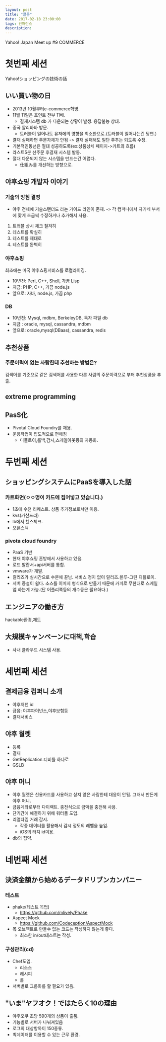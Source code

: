 ```yaml
---
layout: post
title: "콜론"
date: 2017-02-18 23:00:00
tags: 컨퍼런스
description: 
---
```


Yahoo! Japan Meet up #9 COMMERCE
# 첫번째 세션
Yahoo!ショッピングの技術の話
## いい買い物の日
- 2013년 10월부터e-commerce혁명.
- 11월 11일은 포인트 전부 11배.
	- 결재시스템 db 가 다운되는 상황이 발생. 응답불능 상태.
- 중국 알리바바 방문.
	- 트러블이 일어나도 유저에의 영향을 최소한으로.(트러블이 일어나는건 당연.)
- 결재 실패하면 주문자체가 안됨 -> 결재 실패해도 일단 주추는 되도록 수정.
- 기본적인동선은 절대 성공하도록(ex:상품상세 페이지->카트의 흐름)
- 라스트5분 선주문 후결재 시스템 발동.
- 절대 다운되지 않는 시스템을 만드는건 어렵다.
	- 仕組み를 개선하는 방향으로.

## 야후쇼핑 개발자 이야기
### 기술의 방침 결정
- 야후 전체에 기술스탠더드 라는 가이드 라인이 존재. -> 각 컴퍼니에서 자기네 부서에 맞게 조금씩 수정하거나 추가해서 사용.
1. 트러블 상시 체크 철저히
2. 테스트를 확실히
3. 테스트를 제대로
4. 테스트를 완벽히

### 야후쇼핑
최초에는 미국 야후쇼핑서비스를 로컬라이징.
- 10년전: Perl, C++, Shell, 가끔 Lisp
- 지금: PHP, C++, 가끔 node.js
- 앞으로:  자바, node.js,  가끔 php

### DB
- 10년전: Mysql, mdbm, BerkeleyDB,  독자 파일  db
- 지금 : oracle, mysql, cassandra, mdbm
- 앞으로: oracle,mysql(DBaas), cassandra, redis

## 추천상품
### 주문이력이 없는 사람한테 추천하는 방법은?
검색어를 기준으로 같은 검색어를 사용한 다른 사람의 주문이력으로 부터 추천상품을 추출.

## extreme programming
## PasS化
- Pivotal Cloud Foundry를 채용.
- 운용작업이 압도적으로 편해짐
	- 디플로이,롤백,감시,스케일아웃등의 자동화.

# 두번째 세션
## ショッピングシステムにPaaSを導入した話
### 카트화면(ㅇㅇ명이 카드에 집어넣고 있습니다.)
- 1초에 수천 리퀘스트. 상품 추가정보로서만 이용.
- kvs(카산드라)
- lb에서 헬스체크.
- 오픈스택

### pivota cloud foundry
- PaaS 기반
- 현재 야후쇼핑 혼방에서 사용하고 있음.
- 로드 발란서+api서버를 통합.
- vmware가 개발.
- 릴리즈가 실시간으로 수분에 끝남. 서비스 정지 없이 릴리즈.블루-그린 디플로이.
- 서버 증설이 쉽다. 소스를 이미지 형식으로 만들기 때문에  카피로 무한대로 스케일업 하는게 가능.(단 어플리쪽등의 개수등은 필요하다.)

## エンジニアの働き方
hackable환경,제도

## 大規模キャンペーンに대책,학습
- 사내 클라우드 시스템 사용.

# 세번째 세션
## 결제금융 컴퍼니 소개
- 야후저팬 id
- 금융: 야후파이넌스,야후보험등
- 결재서비스

## 야후 월렛
- 등록
- 결재
- GetReplication.디비를 하나로
- GSLB

## 야후 머니
- 야후 월렛은 신용카드를 사용하고 싶지 않은 사람한테 대응이 안됨. 그래서 만든게 야후 머니.
- 금융계좌로부터 다이렉트. 충전식으로 금액을 충전해 사용.
- 단기간에 해결하기 위해 워터폴 도입.
- 리얼타임 거래 감시.
	- 각종 데이터를 활용해서 감시 정도의 레벨을 높임.
	-  iOS의 터치  id이용.
- db의 집약.

# 네번째 세션
## 決済金額から始めるデータドリブンカンパニー
### 테스트
- phake(테스트 목업)
	- https://github.com/mlively/Phake
- Aspect Mock
	- https://github.com/Codeception/AspectMock
- 목 오브젝트로 만들수 없는 코드는 작성하지 않는게 좋다.
	- 최소한 in/out테스트는 작성.

### 구성관리(cd)
- Chef도입.
	- 리소스
	- 레시피
	- 롤
- 서버별로 그룹화를 할 필요가 있음.

## "いま"ヤフオク！ではたらく10の理由
- 야후오쿠 초당 590개의 상품이 출품.
- 기능별로 서버가 나눠져있음
- 로그의 대상항목이 150종류.
- 빅데이터를 이용할 수 있는 근무 환경.








